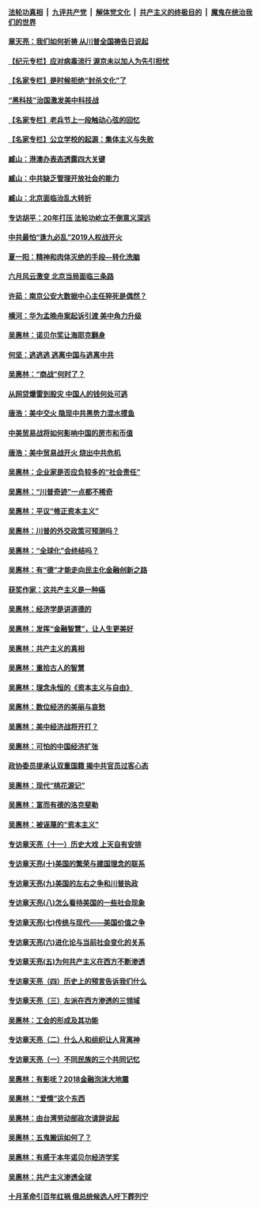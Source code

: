 ####  [法轮功真相](../../../../basic/blob/master/README.md?t=07061202) &nbsp;|&nbsp; [九评共产党](../../../../9ping.md/blob/master/README.md?t=07061202) &nbsp;|&nbsp; [解体党文化](../../../../jtdwh.md/blob/master/README.md?t=07061202)  &nbsp;|&nbsp; [共产主义的终极目的](../../../../gczydzjmd.md/blob/master/README.md?t=07061202) &nbsp;|&nbsp; [魔鬼在统治我们的世界](../../../../mgztzwmdsj.md/blob/master/README.md?t=07061202) 

#### [章天亮：我们如何祈祷 从川普全国祷告日说起](../pages/nsc423/n11944627.md?t=07061202) 

#### [【纪元专栏】应对病毒流行 渥京未以加人为先引担忧](../pages/nsc423/n11875714.md?t=07061202) 

#### [【名家专栏】是时候拒绝“封杀文化”了](../pages/nsc423/n11814093.md?t=07061202) 

#### [“黑科技”治国激发美中科技战](../pages/nsc423/n11638056.md?t=07061202) 

#### [【名家专栏】老兵节上一段触动心弦的回忆](../pages/nsc423/n11646016.md?t=07061202) 

#### [【名家专栏】公立学校的起源：集体主义与失败](../pages/nsc423/n11601833.md?t=07061202) 

#### [臧山：港澳办表态透露四大关键](../pages/nsc423/n11421628.md?t=07061202) 

#### [臧山：中共缺乏管理开放社会的能力](../pages/nsc423/n11407457.md?t=07061202) 

#### [臧山：北京面临治乱大转折](../pages/nsc423/n11406895.md?t=07061202) 

#### [专访胡平：20年打压 法轮功屹立不倒意义深远](../pages/nsc423/n11398800.md?t=07061202) 

#### [中共最怕“逢九必乱”2019人权战开火](../pages/nsc423/n11385248.md?t=07061202) 

#### [夏一阳：精神和肉体灭绝的手段—转化洗脑](../pages/nsc423/n11368250.md?t=07061202) 

#### [六月风云激变 北京当局面临三条路](../pages/nsc423/n11313668.md?t=07061202) 

#### [许茹：南京公安大数据中心主任猝死是偶然？](../pages/nsc423/n11064744.md?t=07061202) 

#### [横河：华为孟晚舟案起诉引渡 美中角力升级](../pages/nsc423/n11027230.md?t=07061202) 

#### [吴惠林：诺贝尔奖让海耶克翻身](../pages/nsc423/n10890049.md?t=07061202) 

#### [何坚：逃逃逃 逃离中国与逃离中共](../pages/nsc423/n10592891.md?t=07061202) 

#### [吴惠林：“商战”何时了？](../pages/nsc423/n10573558.md?t=07061202) 

#### [从网贷爆雷到股灾 中国人的钱何处可逃](../pages/nsc423/n10572800.md?t=07061202) 

#### [唐浩：美中交火 隐现中共黑势力混水摸鱼](../pages/nsc423/n10544040.md?t=07061202) 

#### [中美贸易战将如何影响中国的房市和币值](../pages/nsc423/n10543697.md?t=07061202) 

#### [唐浩：美中贸易战开火 烧出中共危机](../pages/nsc423/n10540126.md?t=07061202) 

#### [吴惠林：企业家是否应负较多的“社会责任”](../pages/nsc423/n10535022.md?t=07061202) 

#### [吴惠林：“川普奇迹”一点都不稀奇](../pages/nsc423/n10512808.md?t=07061202) 

#### [吴惠林：平议“修正资本主义”](../pages/nsc423/n10495724.md?t=07061202) 

#### [吴惠林：川普的外交政策可预测吗？](../pages/nsc423/n10462387.md?t=07061202) 

#### [吴惠林：“全球化”会终结吗？](../pages/nsc423/n10452838.md?t=07061202) 

#### [吴惠林：有“德”才能走向民主化金融创新之路](../pages/nsc423/n10432292.md?t=07061202) 

#### [获奖作家：这共产主义是一种癌](../pages/nsc423/n10431541.md?t=07061202) 

#### [吴惠林：经济学是讲道德的](../pages/nsc423/n10398014.md?t=07061202) 

#### [吴惠林：发挥“金融智慧”，让人生更美好](../pages/nsc423/n10375019.md?t=07061202) 

#### [吴惠林：共产主义的真相](../pages/nsc423/n10351394.md?t=07061202) 

#### [吴惠林：重拾古人的智慧](../pages/nsc423/n10337691.md?t=07061202) 

#### [吴惠林：理念永恒的《资本主义与自由》](../pages/nsc423/n10316274.md?t=07061202) 

#### [吴惠林：数位经济的美丽与哀愁](../pages/nsc423/n10292946.md?t=07061202) 

#### [吴惠林：美中经济战将开打？](../pages/nsc423/n10258825.md?t=07061202) 

#### [吴惠林：可怕的中国经济扩张](../pages/nsc423/n10219147.md?t=07061202) 

#### [政协委员提承认双重国籍 揭中共官员过客心态](../pages/nsc423/n10208809.md?t=07061202) 

#### [吴惠林：现代“桃花源记”](../pages/nsc423/n10185234.md?t=07061202) 

#### [吴惠林：富而有德的洛克斐勒](../pages/nsc423/n10142264.md?t=07061202) 

#### [吴惠林：被诬蔑的“资本主义”](../pages/nsc423/n10124816.md?t=07061202) 

#### [专访章天亮（十一）历史大戏 上天自有安排](../pages/nsc423/n10094905.md?t=07061202) 

#### [专访章天亮(十)美国的繁荣与建国理念的联系](../pages/nsc423/n10094899.md?t=07061202) 

#### [专访章天亮(九)美国的左右之争和川普执政](../pages/nsc423/n10094889.md?t=07061202) 

#### [专访章天亮(八)怎么看待美国的一些社会现象](../pages/nsc423/n10094857.md?t=07061202) 

#### [专访章天亮(七)传统与现代——美国价值之争](../pages/nsc423/n10093140.md?t=07061202) 

#### [专访章天亮(六)进化论与当前社会变化的关系](../pages/nsc423/n10092036.md?t=07061202) 

#### [专访章天亮(五)为何共产主义在西方不断渗透](../pages/nsc423/n10083620.md?t=07061202) 

#### [专访章天亮（四）历史上的预言告诉我们什么](../pages/nsc423/n10083606.md?t=07061202) 

#### [专访章天亮（三）左派在西方渗透的三领域](../pages/nsc423/n10081115.md?t=07061202) 

#### [吴惠林：工会的形成及其功能](../pages/nsc423/n10080633.md?t=07061202) 

#### [专访章天亮（二）什么人和组织让人背离神](../pages/nsc423/n10076637.md?t=07061202) 

#### [专访章天亮（一）不同民族的三个共同记忆](../pages/nsc423/n10074188.md?t=07061202) 

#### [吴惠林：有影呒？2018金融泡沫大地震](../pages/nsc423/n10040534.md?t=07061202) 

#### [吴惠林：“爱情”这个东西](../pages/nsc423/n10019423.md?t=07061202) 

#### [吴惠林：由台湾劳动部政次请辞说起](../pages/nsc423/n9979679.md?t=07061202) 

#### [吴惠林：五鬼搬运如何了？](../pages/nsc423/n9925338.md?t=07061202) 

#### [吴惠林：有感于本年诺贝尔经济学奖](../pages/nsc423/n9871883.md?t=07061202) 

#### [吴惠林：共产主义渗透全球](../pages/nsc423/n9812748.md?t=07061202) 

#### [十月革命引百年红祸 俄总统候选人吁下葬列宁](../pages/nsc423/n9810182.md?t=07061202) 

